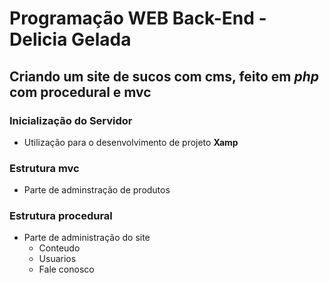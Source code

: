 # Programação WEB Back-End - Delicia Gelada
## Criando um site de sucos com cms, feito em **_php_** com procedural e mvc

### Inicialização do Servidor
- Utilização para o desenvolvimento de projeto **Xamp**

### Estrutura mvc
- Parte de adminstração de produtos
### Estrutura procedural
- Parte de administração do site
    - Conteudo
    - Usuarios
    - Fale conosco